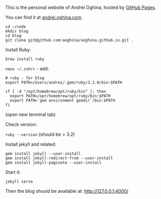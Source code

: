 This is the personal website of Andrei Oghina, hosted by [GitHub Pages](https://pages.github.com).

You can find it at [andrei.oghina.com](https://andrei.oghina.com).

```
cd ~/code
mkdir blog
cd blog
git clone git@github.com:aoghina/aoghina.github.io.git .
```

Install Ruby:

`brew install ruby`

`nano ~/.zshrc` - add:

```
# ruby - for blog
export PATH=/Users/andrei/.gem/ruby/3.2.0/bin:$PATH

if [ -d "/opt/homebrew/opt/ruby/bin" ]; then
  export PATH=/opt/homebrew/opt/ruby/bin:$PATH
  export PATH=`gem environment gemdir`/bin:$PATH
fi
```

(open new terminal tab)

Check version:

`ruby --version` (should be > 3.2)

Install jekyll and related:

```
gem install jekyll --user-install
gem install jekyll-redirect-from --user-install
gem install jekyll-paginate --user-install
```

Start it:

`jekyll serve`

Then the blog should be available at: http://127.0.0.1:4000/